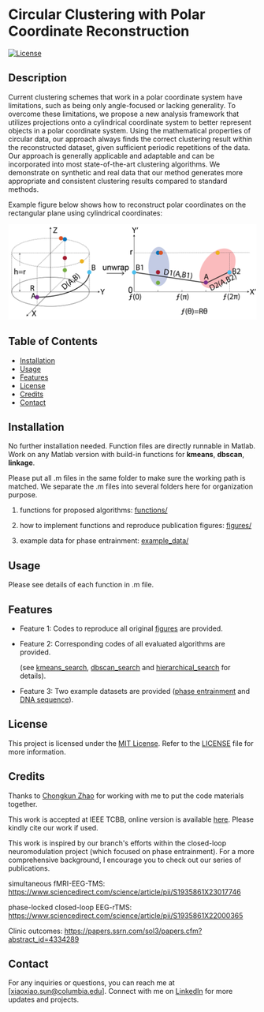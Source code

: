 # Circular Clustering with Polar Coordinate Reconstruction

[![License](https://img.shields.io/badge/License-MIT-blue.svg)](https://opensource.org/licenses/MIT)

## Description

Current clustering schemes that work in a polar coordinate system have limitations, such as being only angle-focused or lacking generality. To overcome these limitations, we propose a new analysis framework that utilizes projections onto a cylindrical coordinate system to better represent objects in a polar coordinate system. Using the mathematical properties of circular data, our approach always finds the correct clustering result within the reconstructed dataset, given sufficient periodic repetitions of the data. Our approach is generally applicable and adaptable and can be incorporated into most state-of-the-art clustering algorithms. We demonstrate on synthetic and real data that our method generates more appropriate and consistent clustering results compared to standard methods.  

Example figure below shows how to reconstruct polar coordinates on the rectangular plane using cylindrical coordinates:

<img src="Fig2.png" alt="Coordinate Reconstruction" width="800"/>

## Table of Contents

- [Installation](#installation)
- [Usage](#usage)
- [Features](#features)
- [License](#license)
- [Credits](#credits)
- [Contact](#contact)

## Installation

No further installation needed. Function files are directly runnable in Matlab. Work on any Matlab version with build-in functions for **kmeans**, **dbscan**, **linkage**. 

Please put all .m files in the same folder to make sure the working path is matched. We separate the .m files into several folders here for organization purpose.

1.  functions for proposed algorithms: [functions/](functions/)

2. how to implement functions and reproduce publication figures: [figures/](figures/)

3. example data for phase entrainment: [example_data/](example_data/)

## Usage

Please see details of each function in .m file.

## Features

- Feature 1: Codes to reproduce all original [figures](figures/) are provided.
- Feature 2: Corresponding codes of all evaluated algorithms are provided.

  (see [kmeans_search](functions/kmeans_search.m), [dbscan_search](functions/dbscan_search.m) and [hierarchical_search](functions/hierarchical_search.m) for details). 
- Feature 3: Two example datasets are provided ([phase entrainment](example_data/) and [DNA sequence](functions/dna_sequences.m)).
  
## License

This project is licensed under the [MIT License](https://opensource.org/licenses/MIT). Refer to the [LICENSE](LICENSE) file for more information.

## Credits

Thanks to [Chongkun Zhao](https://liinc.bme.columbia.edu/people/chongkun-zhao) for working with me to put the code materials together.

This work is accepted at IEEE TCBB, online version is available [here](https://ieeexplore.ieee.org/abstract/document/10540323). Please kindly cite our work if used.

This work is inspired by our branch's efforts within the closed-loop neuromodulation project (which focused on phase entrainment). For a more comprehensive background, I encourage you to check out our series of publications.

simultaneous fMRI-EEG-TMS: https://www.sciencedirect.com/science/article/pii/S1935861X23017746


phase-locked closed-loop EEG-rTMS: https://www.sciencedirect.com/science/article/pii/S1935861X22000365


Clinic outcomes: https://papers.ssrn.com/sol3/papers.cfm?abstract_id=4334289

## Contact

For any inquiries or questions, you can reach me at [xiaoxiao.sun@columbia.edu]. Connect with me on [LinkedIn](https://www.linkedin.com/in/xiaoxiao-sun-b66012274/) for more updates and projects.



